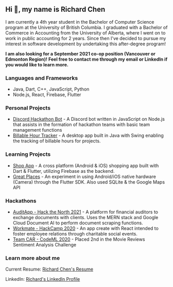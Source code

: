 ## Hi 👋, my name is Richard Chen

I am currently a 4th year student in the Bachelor of Computer Science program at the University of British Columbia. I graduated with a Bachelor of Commerce in Accounting from the University of Alberta, where I went on to work in public accounting for 2 years. Since then I've decided to pursue my interest in software development by undertaking this after-degree program!

**I am also looking for a September 2021 co-op position (Vancouver or Edmonton Region)! Feel free to contact me through my email or LinkedIn if you would like to learn more.**

### Languages and Frameworks
- Java, Dart, C++, JavaScript, Python
- Node.js, React, Firebase, Flutter

### Personal Projects
- [Discord Hackathon Bot](https://github.com/rrichc/discord_hackathon_bot) - A Discord bot written in JavaScript on Node.js that assists in the formation of hackathon teams with basic team management functions
- [Billable Hour Tracker](https://github.com/rrichc/time-tracker) - A desktop app built in Java with Swing enabling the tracking of billable hours for projects.

### Learning Projects
- [Shop App](https://github.com/rrichc/shop_app) - A cross platform (Android & iOS) shopping app built with Dart & Flutter, utilizing Firebase as the backend.
- [Great Places](https://github.com/rrichc/great_places) - An experiment in using Android/iOS native hardware (Camera) through the Flutter SDK. Also used SQLite & the Google Maps API

### Hackathons
- [AuditApp - Hack the North 2021](https://devpost.com/software/auditapp) - A platform for financial auditors to exchange documents with clients. Uses the MERN stack and Google Cloud Document AI to perform document scraping functions.
- [Workmate - HackCamp 2020](https://devpost.com/software/workmate-kizwr0) - An app create with React intended to foster employee relations through charitable social events.
- [Team CAR - CodeML 2020](https://www.kaggle.com/c/codeml-challenge4/leaderboard) - Placed 2nd in the Movie Reviews Sentiment Analysis Challenge

### Learn more about me
Current Resume: [Richard Chen's Resume](https://github.com/rrichc/rrichc/blob/main/Richard_Chen_Resume.pdf)

LinkedIn: [Richard's LinkedIn Profile](https://www.linkedin.com/in/richard-c-chen/)

<!---
rrichc/rrichc is a ✨ special ✨ repository because its `README.md` (this file) appears on your GitHub profile.
You can click the Preview link to take a look at your changes.
--->
